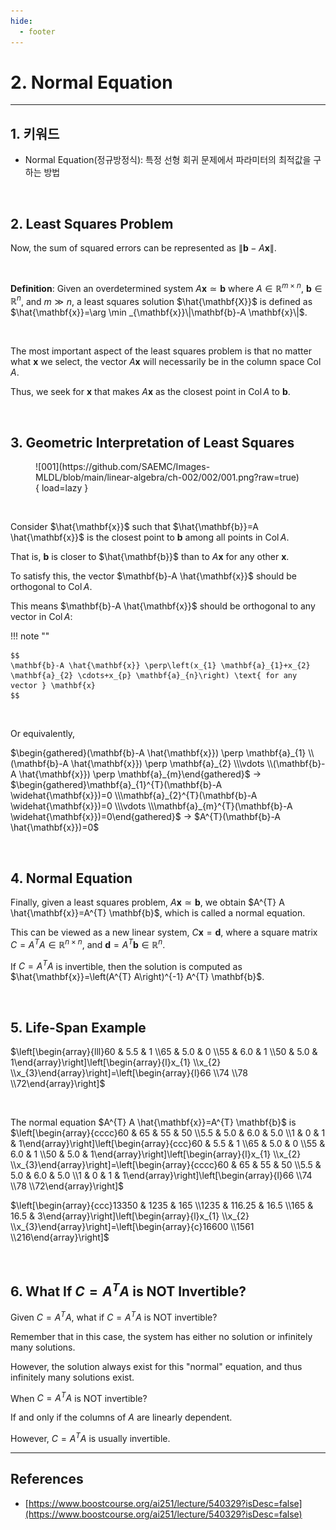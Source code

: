 ```yaml
---
hide:
  - footer
---
```


# 2. Normal Equation

---

## 1. 키워드

- Normal Equation(정규방정식): 특정 선형 회귀 문제에서 파라미터의 최적값을 구하는 방법

<br/>

## 2. Least Squares Problem

Now, the sum of squared errors can be represented as $\|\mathbf{b}-A \mathbf{x}\|$.

<br/>

**Definition**: Given an overdetermined system $A \mathbf{x} \simeq \mathbf{b}$ where $A \in \mathbb{R}^{m \times n}$, $\mathbf{b} \in \mathbb{R}^{n}$, and $m \gg n$, a least squares solution $\hat{\mathbf{X}}$ is defined as $\hat{\mathbf{x}}=\arg \min _{\mathbf{x}}\|\mathbf{b}-A \mathbf{x}\|$.

<br/>

The most important aspect of the least squares problem is that no matter what $\mathbf{x}$ we select, the vector $A \mathbf{x}$ will necessarily be in the column space $\operatorname{Col}A$.

Thus, we seek for $\mathbf{x}$ that makes $A \mathbf{x}$ as the closest point in $\operatorname{Col}A$ to $\mathbf{b}$.

<br/>

## 3. Geometric Interpretation of Least Squares

<figure markdown>
  ![001](https://github.com/SAEMC/Images-MLDL/blob/main/linear-algebra/ch-002/002/001.png?raw=true){ load=lazy }
</figure>

<br/>

Consider $\hat{\mathbf{x}}$ such that $\hat{\mathbf{b}}=A \hat{\mathbf{x}}$ is the closest point to $\mathbf{b}$ among all points in $\operatorname{Col}A$.

That is, $\mathbf{b}$ is closer to $\hat{\mathbf{b}}$ than to $A \mathbf{x}$ for any other $\mathbf{x}$.

To satisfy this, the vector $\mathbf{b}-A \hat{\mathbf{x}}$ should be orthogonal to $\operatorname{Col}A$.

This means $\mathbf{b}-A \hat{\mathbf{x}}$ should be orthogonal to any vector in $\operatorname{Col}A$:

!!! note ""

    $$
    \mathbf{b}-A \hat{\mathbf{x}} \perp\left(x_{1} \mathbf{a}_{1}+x_{2} \mathbf{a}_{2} \cdots+x_{p} \mathbf{a}_{n}\right) \text{ for any vector } \mathbf{x}
    $$

<br/>

Or equivalently,

$\begin{gathered}(\mathbf{b}-A \hat{\mathbf{x}}) \perp \mathbf{a}_{1} \\(\mathbf{b}-A \hat{\mathbf{x}}) \perp \mathbf{a}_{2} \\\vdots \\(\mathbf{b}-A \hat{\mathbf{x}}) \perp \mathbf{a}_{m}\end{gathered}$ → $\begin{gathered}\mathbf{a}_{1}^{T}(\mathbf{b}-A \widehat{\mathbf{x}})=0 \\\mathbf{a}_{2}^{T}(\mathbf{b}-A \widehat{\mathbf{x}})=0 \\\vdots \\\mathbf{a}_{m}^{T}(\mathbf{b}-A \widehat{\mathbf{x}})=0\end{gathered}$ → $A^{T}(\mathbf{b}-A \hat{\mathbf{x}})=0$

<br/>

## 4. Normal Equation

Finally, given a least squares problem, $A \mathbf{x} \simeq \mathbf{b}$, we obtain $A^{T} A \hat{\mathbf{x}}=A^{T} \mathbf{b}$, which is called a normal equation.

This can be viewed as a new linear system, $C \mathbf{x}=\mathbf{d}$, where a square matrix $C=A^{T} A \in \mathbb{R}^{n \times n}$, and $\mathbf{d}=A^{T} \mathbf{b} \in \mathbb{R}^{n}$.

If $C=A^{T} A$ is invertible, then the solution is computed as $\hat{\mathbf{x}}=\left(A^{T} A\right)^{-1} A^{T} \mathbf{b}$.

<br/>

## 5. Life-Span Example

$\left[\begin{array}{lll}60 & 5.5 & 1 \\65 & 5.0 & 0 \\55 & 6.0 & 1 \\50 & 5.0 & 1\end{array}\right]\left[\begin{array}{l}x_{1} \\x_{2} \\x_{3}\end{array}\right]=\left[\begin{array}{l}66 \\74 \\78 \\72\end{array}\right]$

<br/>

The normal equation $A^{T} A \hat{\mathbf{x}}=A^{T} \mathbf{b}$ is $\left[\begin{array}{cccc}60 & 65 & 55 & 50 \\5.5 & 5.0 & 6.0 & 5.0 \\1 & 0 & 1 & 1\end{array}\right]\left[\begin{array}{ccc}60 & 5.5 & 1 \\65 & 5.0 & 0 \\55 & 6.0 & 1 \\50 & 5.0 & 1\end{array}\right]\left[\begin{array}{l}x_{1} \\x_{2} \\x_{3}\end{array}\right]=\left[\begin{array}{cccc}60 & 65 & 55 & 50 \\5.5 & 5.0 & 6.0 & 5.0 \\1 & 0 & 1 & 1\end{array}\right]\left[\begin{array}{l}66 \\74 \\78 \\72\end{array}\right]$

$\left[\begin{array}{ccc}13350 & 1235 & 165 \\1235 & 116.25 & 16.5 \\165 & 16.5 & 3\end{array}\right]\left[\begin{array}{l}x_{1} \\x_{2} \\x_{3}\end{array}\right]=\left[\begin{array}{c}16600 \\1561 \\216\end{array}\right]$

<br/>

## 6. What If $C=A^{T} A$ is NOT Invertible?

Given $C=A^{T} A$, what if $C=A^{T} A$ is NOT invertible?

Remember that in this case, the system has either no solution or infinitely many solutions.

However, the solution always exist for this "normal" equation, and thus infinitely many solutions exist.

When $C=A^{T} A$ is NOT invertible?

If and only if the columns of $A$ are linearly dependent.

However, $C=A^{T} A$ is usually invertible.

---

## References

- [https://www.boostcourse.org/ai251/lecture/540329?isDesc=false](https://www.boostcourse.org/ai251/lecture/540329?isDesc=false)
